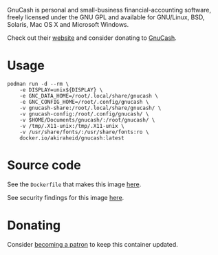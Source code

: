 GnuCash is personal and small-business financial-accounting software, freely licensed under the GNU GPL and available for GNU/Linux, BSD, Solaris, Mac OS X and Microsoft Windows.

Check out their [website](https://www.gnucash.org/) and consider donating to [GnuCash](https://gnucash.org/donate.phtml).

# Usage

```
podman run -d --rm \
	-e DISPLAY=unix${DISPLAY} \
	-e GNC_DATA_HOME=/root/.local/share/gnucash \
	-e GNC_CONFIG_HOME=/root/.config/gnucash \
	-v gnucash-share:/root/.local/share/gnucash/ \
	-v gnucash-config:/root/.config/gnucash/ \
	-v $HOME/Documents/gnucash/:/root/gnucash/ \
	-v /tmp/.X11-unix:/tmp/.X11-unix \
	-v /usr/share/fonts/:/usr/share/fonts:ro \
	docker.io/akiraheid/gnucash:latest
```

# Source code

See the `Dockerfile` that makes this image [here](https://github.com/akiraheid/containerfiles).

See security findings for this image [here](https://akiraheid.github.io/containerfiles/).

# Donating

Consider [becoming a patron](https://www.patreon.com/akiracode) to keep this container updated.
